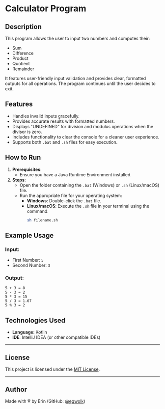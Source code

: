 # **Calculator Program**

## **Description**
This program allows the user to input two numbers and computes their:
- Sum
- Difference
- Product
- Quotient
- Remainder  

It features user-friendly input validation and provides clear, formatted outputs for all operations. The program continues until the user decides to exit.

## **Features**
- Handles invalid inputs gracefully.
- Provides accurate results with formatted numbers.
- Displays "UNDEFINED" for division and modulus operations when the divisor is zero.
- Includes functionality to clear the console for a cleaner user experience.
- Supports both `.bat` and `.sh` files for easy execution.

## **How to Run**
1. **Prerequisites**:
   - Ensure you have a Java Runtime Environment installed.
2. **Steps**:
   - Open the folder containing the `.bat` (Windows) or `.sh` (Linux/macOS) file.
   - Run the appropriate file for your operating system:
     - **Windows**: Double-click the `.bat` file.
     - **Linux/macOS**: Execute the `.sh` file in your terminal using the command:
       ```bash
       sh filename.sh
       ```

## **Example Usage**
### **Input**:
- First Number: `5`
- Second Number: `3`

### **Output**:
```
5 + 3 = 8 
5 - 3 = 2
5 * 3 = 15
5 / 3 = 1.67
5 % 3 = 2
```

## **Technologies Used**
- **Language**: Kotlin
- **IDE**: IntelliJ IDEA (or other compatible IDEs)

---
## License
This project is licensed under the [MIT License](LICENSE.md).

---
## **Author**
Made with 💗 by Erin (GitHub: [@egwolk](https://github.com/ewgolk))  
